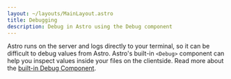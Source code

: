 ```yaml
---
layout: ~/layouts/MainLayout.astro
title: Debugging
description: Debug in Astro using the Debug component
---
```


Astro runs on the server and logs directly to your terminal, so it can be difficult to debug values from Astro. Astro's built-in `<Debug>` component can help you inspect values inside your files on the clientside. Read more about the [built-in Debug Component](/reference/builtin-components#debug-).
